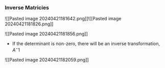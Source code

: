 ### Inverse Matricies

![[Pasted image 20240421181642.png]]![[Pasted image 20240421181826.png]]

![[Pasted image 20240421181856.png]]
- If the determinant is non-zero, there will be an inverse transformation, $A^-1$ 

![[Pasted image 20240421182059.png]]

